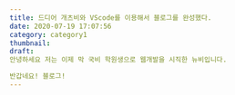 ```yaml
---
title: 드디어 개츠비와 VScode를 이용해서 블로그를 완성했다.
date: 2020-07-19 17:07:56
category: category1
thumbnail: 
draft:
안녕하세요 저는 이제 막 국비 학원생으로 웹개발을 시직한 뉴비입니다.

반갑네요! 블로그!
---
```


